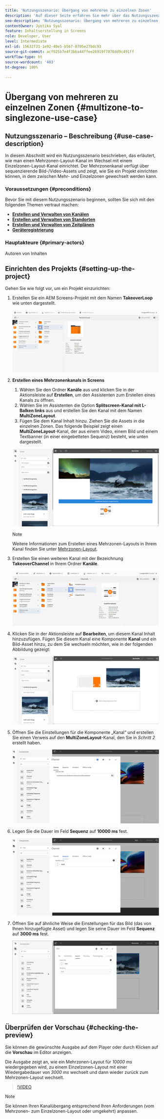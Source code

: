 ```yaml
---
title: 'Nutzungsszenario: Übergang von mehreren zu einzelnen Zonen'
description: 'Auf dieser Seite erfahren Sie mehr über das Nutzungsszenario: Übergang von mehreren zu einzelnen Zonen.'
seo-description: 'Nutzungsszenario: Übergang von mehreren zu einzelnen Zonen.'
contentOwner: Jyotika Syal
feature: Inhaltserstellung in Screens
role: Developer, User
level: Intermediate
exl-id: 15632f31-1e92-40e5-b567-8705e27bdc93
source-git-commit: acf925b7e4f3bba44ffee26919f7078dd9c491ff
workflow-type: ht
source-wordcount: '403'
ht-degree: 100%

---
```


# Übergang von mehreren zu einzelnen Zonen {#multizone-to-singlezone-use-case}


## Nutzungsszenario – Beschreibung {#use-case-description}

In diesem Abschnitt wird ein Nutzungsszenario beschrieben, das erläutert, wie man einen Mehrzonen-Layout-Kanal im Wechsel mit einem Einzelzonen-Layout-Kanal einrichtet. Der Mehrzonenkanal verfügt über sequenzierende Bild-/Video-Assets und zeigt, wie Sie ein Projekt einrichten können, in dem zwischen Mehr- und Einzelzonen gewechselt werden kann.

### Voraussetzungen {#preconditions}

Bevor Sie mit diesem Nutzungsszenario beginnen, sollten Sie sich mit den folgenden Themen vertraut machen:

* **[Erstellen und Verwalten von Kanälen](managing-channels.md)**
* **[Erstellen und Verwalten von Standorten](managing-locations.md)**
* **[Erstellen und Verwalten von Zeitplänen](managing-schedules.md)**
* **[Geräteregistrierung](device-registration.md)**

### Hauptakteure {#primary-actors}

Autoren von Inhalten

## Einrichten des Projekts {#setting-up-the-project}

Gehen Sie wie folgt vor, um ein Projekt einzurichten:

1. Erstellen Sie ein AEM Screens-Projekt mit dem Namen **TakeoverLoop** wie unten dargestellt.

   ![Asset](assets/mz-to-sz1.png)


1. **Erstellen eines Mehrzonenkanals in Screens**

   1. Wählen Sie den Ordner **Kanäle** aus und klicken Sie in der Aktionsleiste auf **Erstellen**, um den Assistenten zum Erstellen eines Kanals zu öffnen.
   1. Wählen Sie im Assistenten die Option **Splitscreen-Kanal mit L-Balken links** aus und erstellen Sie den Kanal mit dem Namen **MultiZoneLayout**.
   1. Fügen Sie dem Kanal Inhalt hinzu. Ziehen Sie die Assets in die einzelnen Zonen. Das folgende Beispiel zeigt einen **MultiZoneLayout**-Kanal, der aus einem Video, einem Bild und einem Textbanner (in einer eingebetteten Sequenz) besteht, wie unten dargestellt.

   ![Asset](assets/mz-to-sz2.png)

   >[!NOTE]
   >
   >Weitere Informationen zum Erstellen eines Mehrzonen-Layouts in Ihrem Kanal finden Sie unter [Mehrzonen-Layout](multi-zone-layout-aem-screens.md).


1. Erstellen Sie einen weiteren Kanal mit der Bezeichnung **TakeoverChannel** in Ihrem Ordner **Kanäle**.

   ![Asset](assets/mz-to-sz3.png)

1. Klicken Sie in der Aktionsleiste auf **Bearbeiten**, um diesem Kanal Inhalt hinzuzufügen. Fügen Sie diesem Kanal eine Komponente **Kanal** und ein Bild-Asset hinzu, zu dem Sie wechseln möchten, wie in der folgenden Abbildung gezeigt:

   ![Asset](assets/mz-to-sz4.png)

1. Öffnen Sie die Einstellungen für die Komponente „Kanal“ und erstellen Sie einen Verweis auf den **MultiZoneLayout**-Kanal, den Sie in *Schritt 2* erstellt haben.

   ![Asset](assets/mz-to-sz5.png)

1. Legen Sie die Dauer im Feld **Sequenz** auf **10000 ms** fest.

   ![Asset](assets/mz-to-sz6.png)

1. Öffnen Sie auf ähnliche Weise die Einstellungen für das Bild (das von Ihnen hinzugefügte Asset) und legen Sie seine Dauer im Feld **Sequenz** auf **3000 ms** fest.

   ![Asset](assets/mz-to-sz7.png)

## Überprüfen der Vorschau {#checking-the-preview}

Sie können die gewünschte Ausgabe auf dem Player oder durch Klicken auf die **Vorschau** im Editor anzeigen.

Die Ausgabe zeigt an, wie ein Mehrzonen-Layout für *10000 ms* wiedergegeben wird, zu einem Einzelzonen-Layout mit einer Wiedergabedauer von *3000 ms* wechselt und dann wieder zurück zum Mehrzonen-Layout wechselt.

>[!VIDEO](https://video.tv.adobe.com/v/30366)

>[!NOTE]
>
>Sie können Ihren Kanalübergang entsprechend Ihren Anforderungen (vom Mehrzonen- zum Einzelzonen-Layout oder umgekehrt) anpassen.
